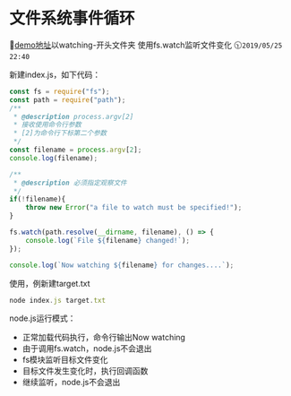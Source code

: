 # 文件系统事件循环

:link:[demo地址](https://github.com/kaixiang1992/node-dev-practice)以watching-开头文件夹 使用fs.watch监听文件变化  :clock1030:`2019/05/25 22:40`

新建index.js，如下代码：
```javascript
const fs = require("fs");
const path = require("path");
/**
 * @description process.argv[2]
 * 接收使用命令行参数 
 * [2]为命令行下标第二个参数
 */
const filename = process.argv[2];
console.log(filename);

/**
 * @description 必须指定观察文件
 */
if(!filename){
    throw new Error("a file to watch must be specified!");
}

fs.watch(path.resolve(__dirname, filename), () => {
    console.log(`File ${filename} changed!`);
});

console.log(`Now watching ${filename} for changes....`);
```

使用，例新建target.txt
```javascript
node index.js target.txt
```

node.js运行模式：

* 正常加载代码执行，命令行输出Now watching
* 由于调用fs.watch，node.js不会退出
* fs模块监听目标文件变化
* 目标文件发生变化时，执行回调函数
* 继续监听，node.js不会退出

